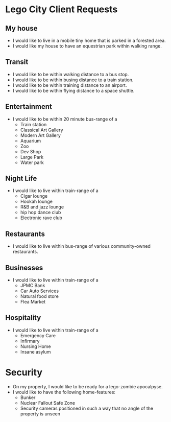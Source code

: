 # Lego City Client Requests

## My house
* I would like to live in a mobile tiny home that is parked in a forested area.
* I would like my house to have an equestrian park within walking range.


## Transit
* I would like to be within walking distance to a bus stop.
* I would like to be within busing distance to a train station.
* I would like to be within training distance to an airport.
* I would like to be within flying distance to a space shuttle.


## Entertainment
* I would like to be within 20 minute bus-range of a
	* Train station
	* Classical Art Gallery
	* Modern Art Gallery
	* Aquarium
	* Zoo
	* Dev Shop
	* Large Park
	* Water park


## Night Life
* I would like to live within train-range of a
	* Cigar lounge
	* Hookah lounge
	* R&B and jazz lounge
	* hip hop dance club
	* Electronic rave club


## Restaurants
* I would like to live within bus-range of various community-owned restaurants.

## Businesses
* I would like to live within train-range of a
	* JPMC Bank
	* Car Auto Services
	* Natural food store
	* Flea Market

## Hospitality
* I would like to live within train-range of a
	* Emergency Care
	* Infirmary
	* Nursing Home
	* Insane asylum


# Security
* On my property, I would like to be ready for a lego-zombie apocalpyse.
* I would like to have the following home-features:
	* Bunker
	* Nuclear Fallout Safe Zone
	* Security cameras positioned in such a way that no angle of the property is unseen
